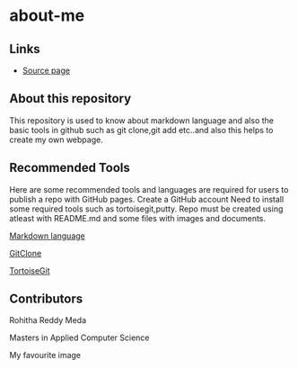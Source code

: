 # about-me
## Links
- [Source page](https://github.com/Rohitha12/about-me)

## About this repository
This repository is used to know about markdown language and also the basic tools in github such as git clone,git add etc..and also this helps to create my own webpage.
## Recommended Tools
Here are some recommended tools and languages are required for users to publish a repo with GitHub pages.
Create a GitHub account
Need to install some required tools such as tortoisegit,putty.
Repo must be created using atleast with README.md and some files with images and documents.

[Markdown language](https://www.markdownguide.org/)

[GitClone](https://git-scm.com/docs/git-clone)

[TortoiseGit](https://tortoisegit.org/)

## Contributors
Rohitha Reddy Meda

Masters in Applied Computer Science

My favourite image

